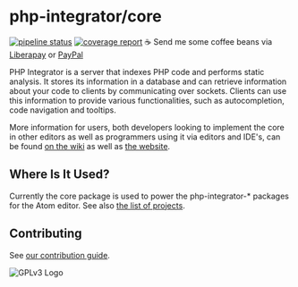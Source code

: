 # php-integrator/core
[![pipeline status](https://gitlab.com/php-integrator/core/badges/development/pipeline.svg)](https://gitlab.com/php-integrator/core/commits/development) [![coverage report](https://gitlab.com/php-integrator/core/badges/development/coverage.svg)](https://gitlab.com/php-integrator/core/commits/development) :coffee: Send me some coffee beans via [Liberapay](https://liberapay.com/Gert-dev/donate) or [PayPal](https://www.paypal.com/cgi-bin/webscr?cmd=_s-xclick&hosted_button_id=YKTNLZCRHMRTJ)

PHP Integrator is a server that indexes PHP code and performs static analysis. It stores its information in a database
and can retrieve information about your code to clients by communicating over sockets. Clients can use this information
to provide various functionalities, such as autocompletion, code navigation and tooltips.

More information for users, both developers looking to implement the core in other editors as well as programmers using it via editors and IDE's, can be found [on the wiki](https://gitlab.com/php-integrator/core/wikis/home) as well as [the website](https://php-integrator.github.io/).

## Where Is It Used?
Currently the core package is used to power the php-integrator-* packages for the Atom editor. See also
[the list of projects](https://github.com/php-integrator).

## Contributing
See [our contribution guide](https://gitlab.com/php-integrator/core/blob/development/CONTRIBUTING.md).

![GPLv3 Logo](https://gitlab.com/php-integrator/core/raw/793c93b0f69a5f4ba183f1dfff79f0c68d9bd010/resources/images/gpl_v3.png)

